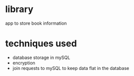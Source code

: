 # library
app to store book information

# techniques used
* database storage in mySQL
* encryption
* join requests to mySQL to keep data flat in the database
